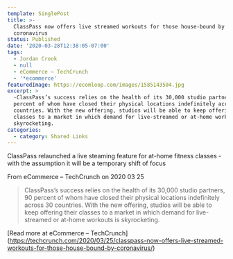 ```yaml
---
template: SinglePost
title: >-
  ClassPass now offers live streamed workouts for those house-bound by
  coronavirus
status: Published
date: '2020-03-28T12:38:05-07:00'
tags:
  - Jordan Crook
  - null
  - eCommerce – TechCrunch
  - '*ecommerce'
featuredImage: https://ecomloop.com/images/1585143504.jpg
excerpt: >
  -ClassPass’s success relies on the health of its 30,000 studio partners, 90
  percent of whom have closed their physical locations indefinitely across 30
  countries. With the new offering, studios will be able to keep offering their
  classes to a market in which demand for live-streamed or at-home workouts is
  skyrocketing.
categories:
  - category: Shared Links
---
```

ClassPass relaunched a live steaming feature for at-home fitness classes - with the assumption it will be a temporary shift of focus

From eCommerce – TechCrunch on 2020 03 25
> ClassPass’s success relies on the health of its 30,000 studio partners, 90 percent of whom have closed their physical locations indefinitely across 30 countries.
With the new offering, studios will be able to keep offering their classes to a market in which demand for live-streamed or at-home workouts is skyrocketing.

[Read more at eCommerce – TechCrunch] (https://techcrunch.com/2020/03/25/classpass-now-offers-live-streamed-workouts-for-those-house-bound-by-coronavirus/)
